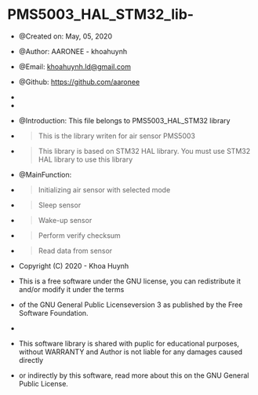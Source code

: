 # PMS5003_HAL_STM32_lib-
 *	@Created on: May, 05, 2020
 *  @Author: AARONEE - khoahuynh
 * 	@Email: khoahuynh.ld@gmail.com
 * 	@Github: https://github.com/aaronee
 *
 *
 *	@Introduction: This file belongs to PMS5003_HAL_STM32 library
 *	> This is the library writen for air sensor PMS5003
 *	> This library is based on STM32 HAL library. You must use STM32 HAL library to use this library
 *	@MainFunction:
 *	> Initializing air sensor with selected mode
 *	> Sleep sensor
 *	> Wake-up sensor
 *	> Perform verify checksum
 *	> Read data from sensor


 *	Copyright (C) 2020 - Khoa Huynh
 *  This is a free software under the GNU license, you can redistribute it and/or modify it under the terms
 *	of the GNU General Public Licenseversion 3 as published by the Free Software Foundation.
 *
 *	This software library is shared with puplic for educational purposes, without WARRANTY and Author is not liable for any damages caused directly
 *	or indirectly by this software, read more about this on the GNU General Public License.

